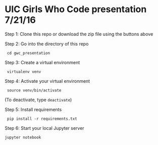 # UIC Girls Who Code presentation 7/21/16

Step 1: Clone this repo or download the zip file using the buttons above

Step 2: Go into the directory of this repo

``` cd gwc_presentation```

Step 3: Create a virtual environment

``` virtualenv venv```

Step 4: Activate your virtual environment

``` source venv/bin/activate```

(To deactivate, type `deactivate`)

Step 5: Install requirements

``` pip install -r requirements.txt```

Step 6: Start your local Jupyter server

```jupyter notebook```